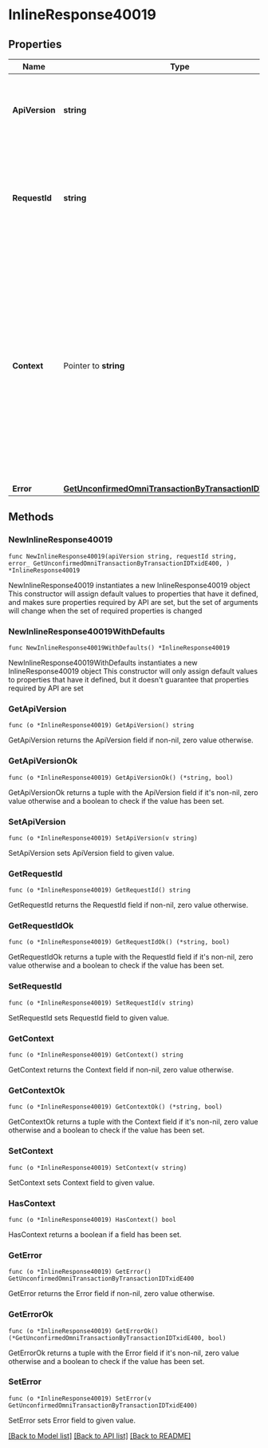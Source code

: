# InlineResponse40019

## Properties

Name | Type | Description | Notes
------------ | ------------- | ------------- | -------------
**ApiVersion** | **string** | Specifies the version of the API that incorporates this endpoint. | 
**RequestId** | **string** | Defines the ID of the request. The &#x60;requestId&#x60; is generated by Crypto APIs and it&#39;s unique for every request. | 
**Context** | Pointer to **string** | In batch situations the user can use the context to correlate responses with requests. This property is present regardless of whether the response was successful or returned as an error. &#x60;context&#x60; is specified by the user. | [optional] 
**Error** | [**GetUnconfirmedOmniTransactionByTransactionIDTxidE400**](GetUnconfirmedOmniTransactionByTransactionIDTxidE400.md) |  | 

## Methods

### NewInlineResponse40019

`func NewInlineResponse40019(apiVersion string, requestId string, error_ GetUnconfirmedOmniTransactionByTransactionIDTxidE400, ) *InlineResponse40019`

NewInlineResponse40019 instantiates a new InlineResponse40019 object
This constructor will assign default values to properties that have it defined,
and makes sure properties required by API are set, but the set of arguments
will change when the set of required properties is changed

### NewInlineResponse40019WithDefaults

`func NewInlineResponse40019WithDefaults() *InlineResponse40019`

NewInlineResponse40019WithDefaults instantiates a new InlineResponse40019 object
This constructor will only assign default values to properties that have it defined,
but it doesn't guarantee that properties required by API are set

### GetApiVersion

`func (o *InlineResponse40019) GetApiVersion() string`

GetApiVersion returns the ApiVersion field if non-nil, zero value otherwise.

### GetApiVersionOk

`func (o *InlineResponse40019) GetApiVersionOk() (*string, bool)`

GetApiVersionOk returns a tuple with the ApiVersion field if it's non-nil, zero value otherwise
and a boolean to check if the value has been set.

### SetApiVersion

`func (o *InlineResponse40019) SetApiVersion(v string)`

SetApiVersion sets ApiVersion field to given value.


### GetRequestId

`func (o *InlineResponse40019) GetRequestId() string`

GetRequestId returns the RequestId field if non-nil, zero value otherwise.

### GetRequestIdOk

`func (o *InlineResponse40019) GetRequestIdOk() (*string, bool)`

GetRequestIdOk returns a tuple with the RequestId field if it's non-nil, zero value otherwise
and a boolean to check if the value has been set.

### SetRequestId

`func (o *InlineResponse40019) SetRequestId(v string)`

SetRequestId sets RequestId field to given value.


### GetContext

`func (o *InlineResponse40019) GetContext() string`

GetContext returns the Context field if non-nil, zero value otherwise.

### GetContextOk

`func (o *InlineResponse40019) GetContextOk() (*string, bool)`

GetContextOk returns a tuple with the Context field if it's non-nil, zero value otherwise
and a boolean to check if the value has been set.

### SetContext

`func (o *InlineResponse40019) SetContext(v string)`

SetContext sets Context field to given value.

### HasContext

`func (o *InlineResponse40019) HasContext() bool`

HasContext returns a boolean if a field has been set.

### GetError

`func (o *InlineResponse40019) GetError() GetUnconfirmedOmniTransactionByTransactionIDTxidE400`

GetError returns the Error field if non-nil, zero value otherwise.

### GetErrorOk

`func (o *InlineResponse40019) GetErrorOk() (*GetUnconfirmedOmniTransactionByTransactionIDTxidE400, bool)`

GetErrorOk returns a tuple with the Error field if it's non-nil, zero value otherwise
and a boolean to check if the value has been set.

### SetError

`func (o *InlineResponse40019) SetError(v GetUnconfirmedOmniTransactionByTransactionIDTxidE400)`

SetError sets Error field to given value.



[[Back to Model list]](../README.md#documentation-for-models) [[Back to API list]](../README.md#documentation-for-api-endpoints) [[Back to README]](../README.md)


